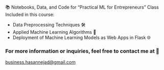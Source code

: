 📚 Notebooks, Data, and Code for “Practical ML for Entrepreneurs” Class
Included in this course:

- Data Preprocessing Techniques 🛠️
- Applied Machine Learning Algorithms 🤖
- Deployment of Machine Learning Models as Web Apps in Flask 🌐


### For more information or inquiries, feel free to contact me at 📧 

business.hasannejad@gmail.com